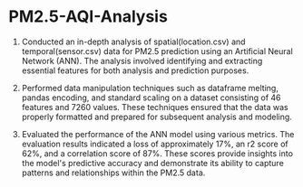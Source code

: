 # PM2.5-AQI-Analysis

1. Conducted an in-depth analysis of spatial(location.csv) and temporal(sensor.csv) data for PM2.5 prediction using an Artificial Neural Network (ANN). The analysis involved identifying and extracting essential features for both analysis and prediction purposes.

2. Performed data manipulation techniques such as dataframe melting, pandas encoding, and standard scaling on a dataset consisting of 46 features and 7260 values. These techniques ensured that the data was properly formatted and prepared for subsequent analysis and modeling.

3. Evaluated the performance of the ANN model using various metrics. The evaluation results indicated a loss of approximately 17%, an r2 score of 62%, and a correlation score of 87%. These scores provide insights into the model's predictive accuracy and demonstrate its ability to capture patterns and relationships within the PM2.5 data.
